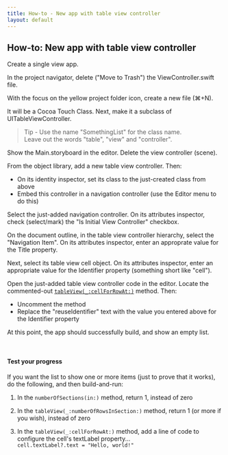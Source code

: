```yaml
---
title: How-to - New app with table view controller
layout: default
---
```


## How-to: New app with table view controller

Create a single view app.

In the project navigator, delete ("Move to Trash") the ViewController.swift file.

With the focus on the yellow project folder icon, create a new file (&#8984;+N).  

It will be a Cocoa Touch Class. Next, make it a subclass of UITableViewController.  

> Tip - Use the name "SomethingList" for the class name.  
> Leave out the words "table", "view" and "controller".

Show the Main.storyboard in the editor. Delete the view controller (scene). 

From the object library, add a new table view controller. Then:
* On its identity inspector, set its class to the just-created class from above
* Embed this controller in a navigation controller (use the Editor menu to do this)

Select the just-added navigation controller. On its attributes inspector, check (select/mark) the "Is Initial View Controller" checkbox.

On the document outline, in the table view controller hierarchy, select the "Navigation Item". On its attributes inspector, enter an approprate value for the Title property.

Next, select its table view cell object. On its attributes inspector, enter an appropriate value for the Identifier property (something short like "cell"). 

Open the just-added table view controller code in the editor. Locate the commented-out [```tableView(_:cellForRowAt:)```](https://developer.apple.com/documentation/uikit/uitableviewdatasource/1614861-tableview) method. Then: 
* Uncomment the method
* Replace the "reuseIdentifier" text with the value you entered above for the Identifier property 

At this point, the app should successfully build, and show an empty list. 

<br>

#### Test your progress

If you want the list to show one or more items (just to prove that it works), do the following, and then build-and-run:

1. In the ```numberOfSections(in:)``` method, return 1, instead of zero

2. In the ```tableView(_:numberOfRowsInSection:)``` method, return 1 (or more if you wish), instead of zero

3. In the ```tableView(_:cellForRowAt:)``` method, add a line of code to configure the cell's textLabel property...  
```cell.textLabel?.text = "Hello, world!"```

<br>
